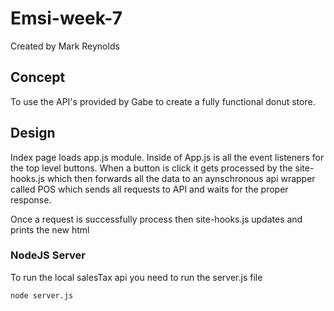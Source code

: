 # Emsi-week-7

Created by Mark Reynolds

## Concept
To use the API's provided by Gabe to create a fully functional donut store.

## Design
Index page loads app.js module. Inside of App.js is all the event listeners for the top level buttons. When a button is click it gets processed by the site-hooks.js which then forwards all the data to an aynschronous api wrapper called POS which sends all requests to API and waits for the proper response.

Once a request is successfully process then site-hooks.js updates and prints the new html

### NodeJS Server
To run the local salesTax api you need to run the server.js file
````
node server.js
````